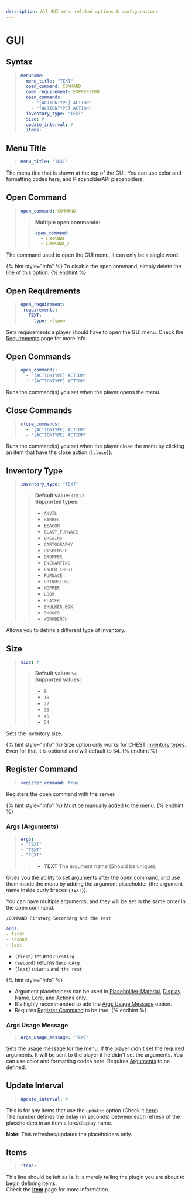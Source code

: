 ```yaml
---
description: All GUI menu related options & configurations
---
```


# GUI

## Syntax

> ```yaml
> menuname:
>   menu_title: "TEXT"
>   open_command: COMMAND
>   open_requirement: EXPRESSION
>   open_commands:
>     - "[ACTIONTYPE] ACTION"
>     - "[ACTIONTYPE] ACTION"
>   inventory_type: "TEXT"
>   size: #
>   update_interval: #
>   items:
> ```

## Menu Title

> ```yaml
> menu_title: "TEXT"
> ```

The menu title that is shown at the top of the GUI. You can use color and formatting codes here, and PlaceholderAPI placeholders.

## Open Command

> ```yaml
> open_command: COMMAND
> ```
>
> > **Multiple open commands:**
> >
> > ```yaml
> > open_command:
> >   - COMMAND
> >   - COMMAND_2
> > ```

The command used to open the GUI menu. It can only be a single word.

{% hint style="info" %}
To disable the open command, simply delete the line of this option.
{% endhint %}

## Open Requirements

> ```yaml
> open_requirement:
>  requirements:
>    TEXT:
>      type: <type>
> ```

Sets requirements a player should have to open the GUI menu. Check the [Requirements](requirements.md) page for more info.

## Open Commands

> ```yaml
> open_commands:
>   - "[ACTIONTYPE] ACTION"
>   - "[ACTIONTYPE] ACTION"
> ```

Runs the command(s) you set when the player opens the menu.

## Close Commands

> ```yaml
> close_commands:
>   - "[ACTIONTYPE] ACTION"
>   - "[ACTIONTYPE] ACTION"
> ```

Runs the command(s) you set when the player close the menu by clicking an item that have the close action (`[close]`).

## Inventory Type

> ```yaml
> inventory_type: "TEXT"
> ```
>
> > **Default value:** `CHEST`\
> > **Supported types:**
> >
> > * `ANVIL`
> > * `BARREL`
> > * `BEACON`
> > * `BLAST_FURNACE`
> > * `BREWING`
> > * `CARTOGRAPHY`
> > * `DISPENSER`
> > * `DROPPER`
> > * `ENCHANTING`
> > * `ENDER_CHEST`
> > * `FURNACE`
> > * `GRINDSTONE`
> > * `HOPPER`
> > * `LOOM`
> > * `PLAYER`
> > * `SHULKER_BOX`
> > * `SMOKER`
> > * `WORKBENCH`

Allows you to define a different type of Inventory.

## Size

> ```yaml
> size: #
> ```
>
> > **Default value:** `54`\
> > **Supported values:**
> >
> > * `9`
> > * `18`
> > * `27`
> > * `36`
> > * `45`
> > * `54`

Sets the inventory size.

{% hint style="info" %}
Size option only works for CHEST [inventory types](gui.md#inventory-type). Even for that it is optional and will default to 54.
{% endhint %}

## Register Command

> ```yaml
> register_command: true
> ```

Registers the open command with the server.

{% hint style="info" %}
Must be manually added to the menu.
{% endhint %}

### Args (Arguments) <a href="args" id="args"></a>

> ```yaml
> args:
> - "TEXT"
> - "TEXT"
> - "TEXT"
> ```
>
> > * **TEXT** The argument name (Should be unique).

Gives you the ability to set arguments after the [open command](gui.md#open-command), and use them inside the menu by adding the argument placeholder (the argument name inside curly braces `{TEXT}`).

You can have multiple arguments, and they will be set in the same order in the open command.

```
/COMMAND FirstArg SecondArg And the rest
```

```yaml
args:
- first
- second
- last
```

* `{first}` returns `FirstArg`
* `{second}` returns `SecondArg`
* `{last}` returns `And the rest`

{% hint style="info" %}
* Argument placeholders can be used in [Placeholder-Material](item.md#material), [Display Name](item.md#display-name), [Lore](item.md#lore), and [Actions](item.md#shift-left-middle-right-click-commands) only.
* It's highly recommended to add the [Args Usage Message](gui.md#args-usage-message) option.
* Requires [Register Command](gui.md#register-command) to be true.
{% endhint %}

### Args Usage Message

> ```yaml
> args_usage_message: "TEXT"
> ```

Sets the usage message for the menu. If the player didn't set the required arguments. It will be sent to the player if he didn't set the arguments. You can use color and formatting codes here. Requires [Arguments](gui.md#args) to be defined.

## Update Interval

> ```yaml
> update_interval: #
> ```

This is for any items that use the `update:` option (Check it [here](item.md#update)).\
The number defines the delay (in seconds) between each refresh of the placeholders in an item's lore/display name.

**Note:** This refreshes/updates the placeholders only.

## Items

> ```yaml
> items:
> ```

This line should be left as is. It is merely telling the plugin you are about to begin defining items.\
Check the [**Item**](item.md) page for more information.
